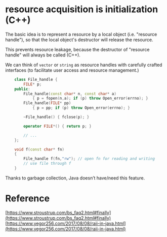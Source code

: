 resource acquisition is initialization (C++)
===

The basic idea is to represent a resource by a local object (i.e. "resource handle"), so that the local object's destructor will release the resource.

This prevents resource leakage, because the destructor of "resource handle" will always be called (C++). 

We can think of `vector` or `string` as resource handles with carefully crafted interfaces (to facilitate user access and resource management.) 

```cpp
	class File_handle {
		FILE* p;
	public:
		File_handle(const char* n, const char* a)
			{ p = fopen(n,a); if (p) throw Open_error(errno); }
		File_handle(FILE* pp)
			{ p = pp; if (p) throw Open_error(errno); }

		~File_handle() { fclose(p); }

		operator FILE*() { return p; }

		// ...
	};

	void f(const char* fn)
	{
		File_handle f(fn,"rw");	// open fn for reading and writing
		// use file through f
	}
```

Thanks to garbage collection, Java doesn’t have/need this feature.

Reference
===
[https://www.stroustrup.com/bs_faq2.html#finally](https://www.stroustrup.com/bs_faq2.html#finally)
[https://www.yegor256.com/2017/08/08/raii-in-java.html](https://www.yegor256.com/2017/08/08/raii-in-java.html)
